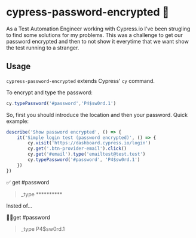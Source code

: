 # cypress-password-encrypted 🔑 
As a Test Automation Engineer working with Cypress.io I've been strugling to find some solutions for my problems. 
This was a challenge to get our password encrypted and then to not show it everytime that we want show the test running
to a stranger.

## Usage
`cypress-password-encrypted` extends Cypress' `cy` command.

To encrypt and type the password:
```javascript
cy.typePassword('#password','P4$sw0rd.1')
```
So, first you should introduce the location and then your password.
Quick example:
```javascript
describe('Show password encrypted', () => {
    it('Simple login test (password encrypted)', () => {
        cy.visit('https://dashboard.cypress.io/login')
        cy.get('.btn-provider-email').click()
        cy.get('#email').type('emailtest@test.test')
        cy.typePassword('#password', 'P4$sw0rd.1')
    })
})
```
✅ get #password
>_type **********

Insted of...

🙅‍♂️get #password
>_type P4$sw0rd.1


